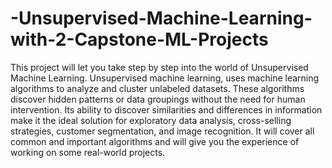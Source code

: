 # -Unsupervised-Machine-Learning-with-2-Capstone-ML-Projects
This project will let you take step by step into the world of Unsupervised Machine Learning. Unsupervised machine learning, uses machine learning algorithms to analyze and cluster unlabeled datasets. These algorithms discover hidden patterns or data groupings without the need for human intervention. Its ability to discover similarities and differences in information make it the ideal solution for exploratory data analysis, cross-selling strategies, customer segmentation, and image recognition. It will cover all common and important algorithms and will give you the experience of working on some real-world projects.
